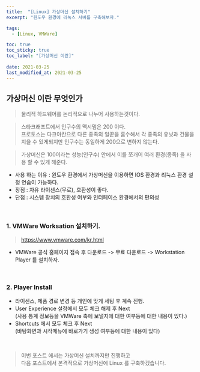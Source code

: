 ```yaml
---
title:  "[Linux] 가상머신 설치하기"
excerpt: "윈도우 환경에 리눅스 서버를 구축해보자."

tags:
  - [Linux, VMWare]

toc: true
toc_sticky: true
toc_label: "[가상머신 이란]"
 
date: 2021-03-25
last_modified_at: 2021-03-25
---
```


## 가상머신 이란 무엇인가
  > 물리적 하드웨어를 논리적으로 나누어 사용하는것이다.   


  > 스타크래프트에서 인구수의 맥시멈은 200 이다.   
  프로토스는 다크아칸으로  다른 종족의 일꾼을 흡수해서 각 종족의 유닛과 건물을 지을 수 있게되지만 인구수는 동일하게 200으로 변하지 않는다.  

  > 가상머신은 100이라는 성능(인구수) 안에서 이를 쪼개어 여러 환경(종족) 을 사용 할 수 있게 해준다.

- 사용 하는 이유 : 윈도우 환경에서 가상머신을 이용하면 IOS 환경과 리눅스 환경 설정 연습이 가능하다.
- 장점 : 자유 라이센스(무료), 호환성이 좋다.   
- 단점 : 시스템 장치의 호환성 여부와 인터페이스 환경에서의 편의성  
<br>


### 1. VMWare Worksation 설치하기.
  > https://www.vmware.com/kr.html

- VMWare 공식 홈페이지 접속 후 다운로드 -> 무료 다운로드 -> Workstation Player 를 설치하자.  
<br>   

### 2. Player Install
- 라이센스, 제품 경로 변경 등 개인에 맞게 세팅 후 계속 진행.
- User Experience 설정에서 모두 체크 해제 후 Next   
(사용 통계 정보등을 VMWare 측에 보낼지에 대한 여부등에 대한 내용이 있다.)
- Shortcuts 에서 모두 체크 후 Next   
(바탕화면과 시작메뉴에 바로가기 생성 여부등에 대한 내용이 있다)
  
<br>


> 이번 포스트 에서는 가상머신 설치까지만 진행하고   
다음 포스트에서 본격적으로 가상머신에 Linux 를 구축하겠습니다.


